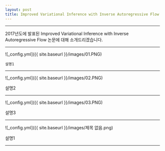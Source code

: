 ```yaml
---
layout: post
title: Improved Variational Inference with Inverse Autoregressive Flow
---
```


***
2017년도에 발표된 Improved Variational Inference with Inverse Autoregressive Flow 논문에 대해 소개드리겠습니다.

***

![_config.yml]({{ site.baseurl }}/images/01.PNG)

```
설명1
```

***

![_config.yml]({{ site.baseurl }}/images/02.PNG)

설명2

***

![_config.yml]({{ site.baseurl }}/images/03.PNG)

설명3

***

![_config.yml]({{ site.baseurl }}/images/제목 없음.png)

설명1

***
